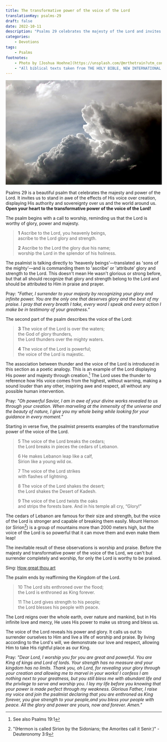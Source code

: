 ```yaml
---
title: The transformative power of the voice of the Lord
translationKey: psalms-29
draft: false
date: 2022-10-11
description: "Psalms 29 celebrates the majesty of the Lord and invites us to stand in awe of the effects of His voice over creation..."
categories:
    - Devotions
tags:
    - Psalms
footnotes: 
    - Photo by [Joshua Hoehne](https://unsplash.com/@mrthetrain?utm_content=creditCopyText&utm_medium=referral&utm_source=unsplash) on [Unsplash](https://unsplash.com/photos/dHCOUMhVXeo?utm_content=creditCopyText&utm_medium=referral&utm_source=unsplash)
    - "All biblical texts taken from THE HOLY BIBLE, NEW INTERNATIONAL VERSION®, NIV® Copyright © 1973, 1978, 1984, 2011 by Biblica, Inc.™ Used by permission. All rights reserved worldwide."
---
```


![Clouds](images/thunder-clouds.jpg)

Psalms 29 is a beautiful psalm that celebrates the majesty and power of the Lord. It invites us to stand in awe of the effects of His voice over creation, displaying His authority and sovereignty over us and the world around us. **Open your heart to the transformative power of the voice of the Lord!**

The psalm begins with a call to worship, reminding us that the Lord is worthy of glory, power and majesty.

> **1** Ascribe to the Lord, you heavenly beings,  
> ascribe to the Lord glory and strength.  
>
> **2** Ascribe to the Lord the glory due his name;  
> worship the Lord in the splendor of his holiness.

The psalmist is talking directly to 'heavenly beings'—translated as 'sons of the mighty'—and is commanding them to 'ascribe' or 'attribute' glory and strength to the Lord. This doesn't mean He wasn't glorious or strong before, but that all should recognize that glory and strength belong to the Lord and should be attributed to Him in praise and prayer.

Pray: _"Father, I surrender to your majesty by recognizing your glory and infinite power. You are the only one that deserves glory and the best of my praise. I pray that every breath I take, every word I speak and every action I make be in testimony of your greatness."_

The second part of the psalm describes the voice of the Lord:

> **3** The voice of the Lord is over the waters;  
> the God of glory thunders,  
> the Lord thunders over the mighty waters.  
>
> **4** The voice of the Lord is powerful;  
> the voice of the Lord is majestic.

The association between thunder and the voice of the Lord is introduced in this section as a poetic analogy. This is an example of the Lord displaying His power and majesty through creation.[^1] The Lord uses the thunder to reference how His voice comes from the highest, without warning, making a sound louder than any other, inspiring awe and respect, all without any possible human intervention.

[^1]: See also Psalms 19:1

Pray: _"Oh powerful Savior, I am in awe of your divine works revealed to us through your creation. When marveling at the inmensity of the universe and the beauty of nature, I give you my whole being while looking for your guidance in every moment."_

Starting in verse five, the psalmist presents examples of the transformative power of the voice of the Lord.

> 5 The voice of the Lord breaks the cedars;  
> the Lord breaks in pieces the cedars of Lebanon.
>
> 6 He makes Lebanon leap like a calf,  
> Sirion like a young wild ox.
>
> 7 The voice of the Lord strikes  
> with flashes of lightning.
>
> 8 The voice of the Lord shakes the desert;  
> the Lord shakes the Desert of Kadesh.
>
> 9 The voice of the Lord twists the oaks  
> and strips the forests bare.
> And in his temple all cry, “Glory!”

The cedars of Lebanon are famous for their size and strength, but the voice of the Lord is stronger and capable of breaking them easily. Mount Hernon (or Sirion[^2]) is a group of mountains more than 2000 meters high, but the voice of the Lord is so powerful that it can move them and even make them leap!

[^2]: "(Hermon is called Sirion by the Sidonians; the Amorites call it Senir.)" -Deuteronomy 3:9

The inevitable result of these observations is worship and praise. Before the majesty and transformative power of the voice of the Lord, we can't but surrender completely and worship, for only the Lord is worthy to be praised.

Sing: [How great thou art](https://www.youtube.com/watch?v=a-m_6KN5ISA)

The psalm ends by reaffirming the Kingdom of the Lord.

> 10 The Lord sits enthroned over the flood;  
> the Lord is enthroned as King forever.
>
> 11 The Lord gives strength to his people;  
> the Lord blesses his people with peace.

The Lord reigns over the whole earth, over nature and mankind, but in His infinite love and mercy, He uses His power to make us strong and bless us.

The voice of the Lord reveals his power and glory. It calls us out to surrender ourselves to Him and live a life of worship and praise. By living according to the Lord's will, we demonstrate our love and respect, allowing Him to take His rightful place as our King.

Pray: _"Dear Lord, I worship you for you are great and powerful. You are King of kings and Lord of lords. Your strength has no measure and your kingdom has no limits. Thank you, oh Lord, for revealing your glory through your creation and allowing me to marvel in your works! I confess I am nothing next to your greatness, but you still bless me with abundant life and the privilege to serve and worship you. I lay my life before you knowing that your power is made perfect through my weakness. Glorious Father, I raise my voice and join the psalmist declaring that you are enthroned as King forever, you give strength to your people,and you bless your people with peace. All the glory and power are yours, now and forever. Amen."_
